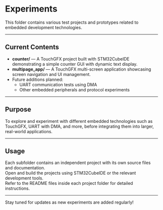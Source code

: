 # Experiments

This folder contains various test projects and prototypes related to embedded development technologies.

---

## Current Contents

- **counter/** — A TouchGFX project built with STM32CubeIDE demonstrating a simple counter GUI with dynamic text display.
- **multipage_app/** — A TouchGFX multi-screen application showcasing screen navigation and UI management.
- Future additions planned:
  - UART communication tests using DMA
  - Other embedded peripherals and protocol experiments

---

## Purpose

To explore and experiment with different embedded technologies such as TouchGFX, UART with DMA, and more, before integrating them into larger, real-world applications.

---

## Usage

Each subfolder contains an independent project with its own source files and documentation.  
Open and build the projects using STM32CubeIDE or the relevant development tools.  
Refer to the README files inside each project folder for detailed instructions.

---

Stay tuned for updates as new experiments are added regularly!
